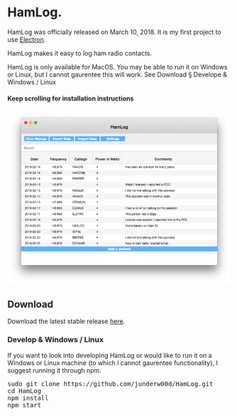 # HamLog.
HamLog was officially released on March 10, 2018. It is my first project to use <a href="https://electronjs.org">Electron</a>. 
<p>HamLog makes it easy to log ham radio contacts.</p>
<p>HamLog is only available for MacOS. You may be able to run it on Windows or Linux, but I cannot gaurentee this will work. See Download § Develope & Windows / Linux</p>
<h4>Keep scrolling for installation instructions</h4>
<img src="https://raw.githubusercontent.com/KoalaMuffin/HamLog/master/Preview.png">
<br>
<h2>Download</h2>
<p>Download the latest stable release <a href="https://github.com/KoalaMuffin/HamLog/releases">here</a>.</p>
<h3>Develop & Windows / Linux</h3>
<p>If you want to look into developing HamLog or would like to run it on a Windows or Linux machine (to which I cannot gaurentee functionality), I suggest running it through npm.</p>
<pre>
sudo git clone https://github.com/junderw00d/HamLog.git
cd HamLog
npm install
npm start
</pre>
